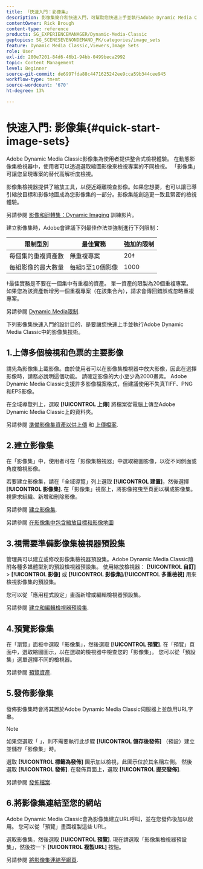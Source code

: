 ```yaml
---
title: 「快速入門：影像集」
description: 影像集簡介和快速入門，可幫助您快速上手並執行Adobe Dynamic Media Classic中的影像集技術。
contentOwner: Rick Brough
content-type: reference
products: SG_EXPERIENCEMANAGER/Dynamic-Media-Classic
geptopics: SG_SCENESEVENONDEMAND_PK/categories/image_sets
feature: Dynamic Media Classic,Viewers,Image Sets
role: User
exl-id: 280e7201-84d6-46b1-94bb-0499beca2992
topic: Content Management
level: Beginner
source-git-commit: de6997fda88c4471625242ee9cca59b344cee945
workflow-type: tm+mt
source-wordcount: '670'
ht-degree: 13%

---
```


# 快速入門: 影像集{#quick-start-image-sets}

Adobe Dynamic Media Classic影像集為使用者提供整合式檢視體驗。 在動態影像集檢視器中，使用者可以透過選取縮圖影像來檢視專案的不同檢視。 「影像集」可讓您呈現專案的替代高解析度檢視。

影像集檢視器提供了縮放工具，以便近距離檢查影像。如果您想要，也可以讓已導引縮放目標和影像地圖成為您影像集的一部分。影像集能創造更一致且緊密的檢視體驗。

另請參閱 [影像和迴轉集：Dynamic Imaging](https://s7d5.scene7.com/s7viewers/html5/VideoViewer.html?videoserverurl=https://s7d5.scene7.com/is/content/&amp;emailurl=https://s7d5.scene7.com/s7/emailFriend&amp;serverUrl=https://s7d5.scene7.com/is/image/&amp;config=Scene7SharedAssets/Universal_HTML5_Video&amp;contenturl=https://s7d5.scene7.com/skins/&amp;asset=S7tutorials/556_Image%20&amp;%20Spin%20Sets_converted%20renamed_Dynamic%20Imaging-AVS) 訓練影片。

建立影像集時，Adobe會建議下列最佳作法並強制進行下列限制：

| 限制型別 | 最佳實務 | 強加的限制 |
| --- | --- | --- |
| 每個集的重複資產數 | 無重複專案 | 20‡ |
| 每組影像的最大數量 | 每組5至10個影像 | 1000 |

‡最佳實務是不要在一個集中有重複的資產。 單一資產的限製為20個重複專案。 如果您為該資產新增另一個重複專案（在該集合內），請求會傳回錯誤或忽略重複專案。

另請參閱 [Dynamic Media限制](/help/using/limitations.md).

下列影像集快速入門的設計目的，是要讓您快速上手並執行Adobe Dynamic Media Classic中的影像集技術。

## 1.上傳多個檢視和色票的主要影像

請先為影像集上載影像。由於使用者可以在影像集檢視器中放大影像，因此在選擇影像時，請務必說明這個功能。 請確定影像的大小至少為2000畫素。 Adobe Dynamic Media Classic支援許多影像檔案格式，但建議使用不失真TIFF、PNG和EPS影像。

在全域導覽列上，選取 **[!UICONTROL 上傳]** 將檔案從電腦上傳至Adobe Dynamic Media Classic上的資料夾。

另請參閱 [準備影像集資產以供上傳](preparing-image-set-assets-upload.md#preparing-image-set-assets-for-upload) 和 [上傳檔案](uploading-files.md#uploading-your-files).

## 2.建立影像集

在「影像集」中，使用者可在「影像集檢視器」中選取縮圖影像，以從不同側面或角度檢視影像。

若要建立影像集，請在「全域導覽」列上選取 **[!UICONTROL 建置]**，然後選擇 **[!UICONTROL 影像集]**. 在「影像集」視窗上，將影像拖曳至頁面以構成影像集。 視需求組織、新增和刪除影像。

另請參閱 [建立影像集](creating-image-set.md#creating-an-image-set).

另請參閱 [在影像集中包含縮放目標和影像地圖](/help/using/including-zoom-targets-image-maps-image-sets.md)

## 3.視需要準備影像集檢視器預設集

管理員可以建立或修改影像集檢視器預設集。Adobe Dynamic Media Classic隨附各種多媒體型別的預設檢視器預設集。 使用縮放檢視器： **[!UICONTROL 自訂]** > **[!UICONTROL 影像]** 或 **[!UICONTROL 影像集]**/**[!UICONTROL 多重檢視]** 用來檢視影像集的預設集。

您可以從「應用程式設定」畫面新增或編輯檢視器預設集。

另請參閱 [建立和編輯檢視器預設集](application-setup.md#adding-and-editing-viewer-presets).

## 4.預覽影像集

在「瀏覽」面板中選取「影像集」，然後選取 **[!UICONTROL 預覽]**. 在「預覽」頁面中，選取縮圖圖示，以在選取的檢視器中檢查您的「影像集」。 您可以從「預設集」選單選擇不同的檢視器。

另請參閱 [預覽資產](previewing-asset.md#previewing-an-asset).

## 5.發佈影像集

發佈影像集時會將其置於Adobe Dynamic Media Classic伺服器上並啟用URL字串。

>[!NOTE]
>
>如果您選取「 」，則不需要執行此步驟 **[!UICONTROL 儲存後發佈]** （預設）建立並儲存「影像集」時。

選取 **[!UICONTROL 標籤為發佈]** 圖示加以檢視，此圖示位於其名稱左側。 然後選取 **[!UICONTROL 發佈]**. 在發佈頁面上，選取 **[!UICONTROL 提交發佈]**.

另請參閱 [發佈檔案](publishing-files.md#publishing-files).

## 6.將影像集連結至您的網站

Adobe Dynamic Media Classic會為影像集建立URL呼叫，並在您發佈後加以啟用。 您可以從「預覽」畫面複製這些 URL。

選取影像集，然後選取 **[!UICONTROL 預覽]**. 現在請選取「影像集檢視器預設集」，然後按一下 **[!UICONTROL 複製URL]** 按鈕。

另請參閱 [將影像集連結至網頁](linking-image-set-web-page.md#linking-an-image-set-to-a-web-page).
